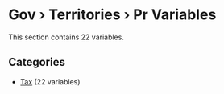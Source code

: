 # Gov › Territories › Pr Variables

This section contains 22 variables.

## Categories

- [Tax](tax/index.md) (22 variables)
